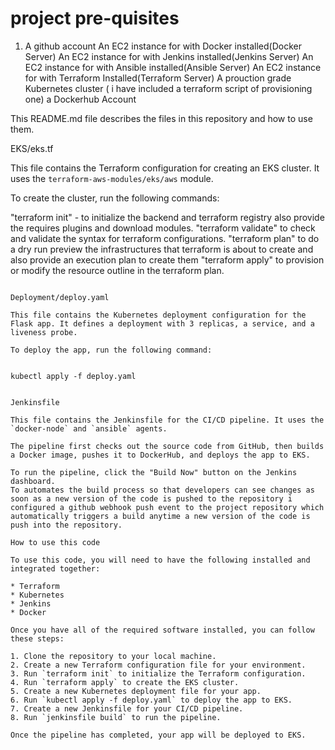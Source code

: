 project pre-quisites
==============================
1. A github account 
An EC2 instance for with Docker installed(Docker Server)
An EC2 instance for with Jenkins installed(Jenkins Server)
An EC2 instance for with Ansible installed(Ansible Server)
An EC2 instance for with Terraform Installed(Terraform Server)
A prouction grade Kubernetes cluster ( i have included a terraform script of provisioning one)
a Dockerhub Account 

This README.md file describes the files in this repository and how to use them.

EKS/eks.tf

This file contains the Terraform configuration for creating an EKS cluster. It uses the `terraform-aws-modules/eks/aws` module.

To create the cluster, run the following commands:

"terraform init" - to initialize the backend and terraform registry also provide the requires plugins and download modules.
"terraform validate" to check and validate the syntax for terraform configurations.
"terraform plan" to do a dry run preview the infrastructures that terraform is about to create and also provide an execution plan to create them
"terraform apply" to provision or modify the resource outline in the terraform plan.
```

Deployment/deploy.yaml

This file contains the Kubernetes deployment configuration for the Flask app. It defines a deployment with 3 replicas, a service, and a liveness probe.

To deploy the app, run the following command:


kubectl apply -f deploy.yaml


Jenkinsfile

This file contains the Jenkinsfile for the CI/CD pipeline. It uses the `docker-node` and `ansible` agents.

The pipeline first checks out the source code from GitHub, then builds a Docker image, pushes it to DockerHub, and deploys the app to EKS.

To run the pipeline, click the "Build Now" button on the Jenkins dashboard.
To automates the build process so that developers can see changes as soon as a new version of the code is pushed to the repository i configured a github webhook push event to the project repository which automatically triggers a build anytime a new version of the code is push into the repository. 

How to use this code

To use this code, you will need to have the following installed and integrated together:

* Terraform
* Kubernetes
* Jenkins
* Docker

Once you have all of the required software installed, you can follow these steps:

1. Clone the repository to your local machine.
2. Create a new Terraform configuration file for your environment.
3. Run `terraform init` to initialize the Terraform configuration.
4. Run `terraform apply` to create the EKS cluster.
5. Create a new Kubernetes deployment file for your app.
6. Run `kubectl apply -f deploy.yaml` to deploy the app to EKS.
7. Create a new Jenkinsfile for your CI/CD pipeline.
8. Run `jenkinsfile build` to run the pipeline.

Once the pipeline has completed, your app will be deployed to EKS.
